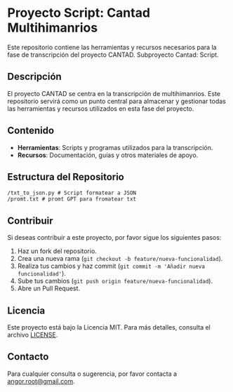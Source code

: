 # Proyecto Script: Cantad Multihimanrios

Este repositorio contiene las herramientas y recursos necesarios para la fase de transcripción del proyecto CANTAD. Subproyecto Cantad: Script.

## Descripción

El proyecto CANTAD se centra en la transcripción de multihimanrios. Este repositorio servirá como un punto central para almacenar y gestionar todas las herramientas y recursos utilizados en esta fase del proyecto.

## Contenido

- **Herramientas**: Scripts y programas utilizados para la transcripción.
- **Recursos**: Documentación, guías y otros materiales de apoyo.

## Estructura del Repositorio

```
/txt_to_json.py # Script formatear a JSON
/promt.txt # promt GPT para fromatear txt
```

## Contribuir

Si deseas contribuir a este proyecto, por favor sigue los siguientes pasos:

1. Haz un fork del repositorio.
2. Crea una nueva rama (`git checkout -b feature/nueva-funcionalidad`).
3. Realiza tus cambios y haz commit (`git commit -m 'Añadir nueva funcionalidad'`).
4. Sube tus cambios (`git push origin feature/nueva-funcionalidad`).
5. Abre un Pull Request.

## Licencia

Este proyecto está bajo la Licencia MIT. Para más detalles, consulta el archivo [LICENSE](LICENSE).

## Contacto

Para cualquier consulta o sugerencia, por favor contacta a [angor.root@gmail.com](mailto:angor.root@gmail.com).
